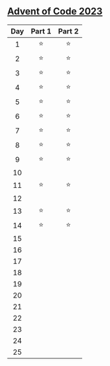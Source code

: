 ## [Advent of Code 2023](https://adventofcode.com/2023)

|Day|Part 1|Part 2|
|:-----:|:-----:|:-----:|
|   1   |   ⭐  |   ⭐  |
|   2   |   ⭐  |   ⭐  |
|   3   |   ⭐  |   ⭐  |
|   4   |   ⭐  |   ⭐  |
|   5   |   ⭐  |   ⭐  |
|   6   |   ⭐  |   ⭐  |
|   7   |   ⭐  |   ⭐  |
|   8   |   ⭐  |   ⭐  |
|   9   |   ⭐  |   ⭐  |
|   10  |       |       |
|   11  |   ⭐  |   ⭐  |
|   12  |       |       |
|   13  |   ⭐  |   ⭐  |
|   14  |   ⭐  |   ⭐  |
|   15  |       |       |
|   16  |       |       |
|   17  |       |       |
|   18  |       |       |
|   19  |       |       |
|   20  |       |       |
|   21  |       |       |
|   22  |       |       |
|   23  |       |       |
|   24  |       |       |
|   25  |       |       |